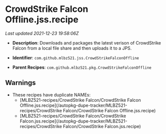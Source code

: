 # CrowdStrike Falcon Offline.jss.recipe

_Last updated 2021-12-23 19:58:06Z_

- **Description**: Downloads and packages the latest verison of CrowdStrike Falcon from a local file share and then uploads it to a JPS.

- **Identifier**: `com.github.mlbz521.jss.CrowdStrikeFalconOffline`

- **Parent Recipes**: `com.github.mlbz521.pkg.CrowdStrikeFalconOffline`

## Warnings

- These recipes have duplicate NAMEs:
    - [MLBZ521-recipes/CrowdStrike Falcon/CrowdStrike Falcon Offline.jss.recipe](/autopkg-dupe-tracker/MLBZ521-recipes/CrowdStrike Falcon/CrowdStrike Falcon Offline.jss.recipe)
    - [MLBZ521-recipes/CrowdStrike Falcon/CrowdStrike Falcon.jss.recipe](/autopkg-dupe-tracker/MLBZ521-recipes/CrowdStrike Falcon/CrowdStrike Falcon.jss.recipe)